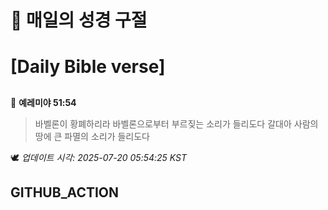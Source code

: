 # 🙏 매일의 성경 구절
# [Daily Bible verse]
##
<!-- START_BIBLE_VERSE -->
📖 **예레미야 51:54**
> 바벨론이 황폐하리라 바벨론으로부터 부르짖는 소리가 들리도다 갈대아 사람의 땅에 큰 파멸의 소리가 들리도다

🕊️ _업데이트 시각: 2025-07-20 05:54:25 KST_
  <!-- END_BIBLE_VERSE -->
## GITHUB_ACTION

